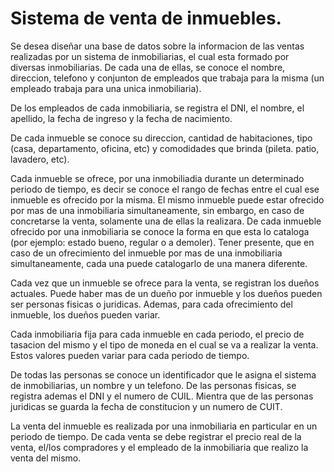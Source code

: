 # Sistema de venta de inmuebles.

Se desea diseñar una base de datos sobre la informacion de las ventas
realizadas por un sistema de inmobiliarias, el cual esta formado por
diversas inmobiliarias. De cada una de ellas, se conoce el nombre,
direccion, telefono y conjunton de empleados que trabaja para la
misma (un empleado trabaja para una unica inmobiliaria).


De los empleados de cada inmobiliaria, se registra el DNI, el nombre,
el apellido, la fecha de ingreso y la fecha de nacimiento.


De cada inmueble se conoce su direccion, cantidad de habitaciones,
tipo (casa, departamento, oficina, etc) y comodidades que brinda
(pileta. patio, lavadero, etc).


Cada inmueble se ofrece, por una inmobiliadia durante un determinado
periodo de tiempo, es decir se conoce el rango de fechas entre el cual
ese inmueble es ofrecido por la misma. El mismo inmueble puede estar
ofrecido por mas de una inmobiliaria simultaneamente, sin embargo, en
caso de concretarse la venta, solamente una de ellas la realizara. De
cada inmueble ofrecido por una inmobiliaria se conoce la forma en que
esta lo cataloga (por ejemplo: estado bueno, regular o a demoler).
Tener presente, que en caso de un ofrecimiento del inmueble por mas de
una inmobiliaria simultaneamente, cada una puede catalogarlo de una
manera diferente.


Cada vez que un inmueble se ofrece para la venta, se registran los
dueños actuales. Puede haber mas de un dueño por inmueble y los dueños
pueden ser personas fisicas o juridicas. Ademas, para cada
ofrecimiento del inmueble, los dueños pueden variar.


Cada inmobiliaria fija para cada inmueble en cada periodo, el precio
de tasacion del mismo y el tipo de moneda en el cual se va a realizar
la venta. Estos valores pueden variar para cada periodo de tiempo. 


De todas las personas se conoce un identificador que le asigna el
sistema de inmobiliarias, un nombre y un telefono. De las personas
fisicas, se registra ademas el DNI y el numero de CUIL. Mientra que de
las personas juridicas se guarda la fecha de constitucion y un numero
de CUIT.


La venta del inmueble es realizada por una inmobiliaria en particular
en un periodo de tiempo. De cada venta se debe registrar el precio
real de la venta, el/los compradores y el empleado de la inmobiliaria
que realizo la venta del mismo.

